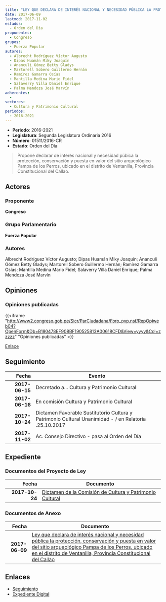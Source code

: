```yaml
---
title: "LEY QUE DECLARA DE INTERÉS NACIONAL Y NECESIDAD PÚBLICA LA PROTECCIÓN, CONSERVACIÓN Y PUESTA EN VALOR DEL SITIO ARQUEOLÓGICO PAMPA DE LOS PERROS, UBICADO EN EL DISTRITO DE VENTANILLA, PROVINCIA CONSTITUCIONAL DEL CALLAO"
date: 2017-06-09
lastmod: 2017-11-02
estados: 
  - Orden del Día
proponentes: 
  - Congreso
grupos: 
  - Fuerza Popular
autores: 
  - Albrecht Rodríguez Víctor Augusto
  - Dipas Huamán Miky Joaquín
  - Ananculi Gómez Betty Gladys
  - Martorell Sobero Guillermo Hernán
  - Ramírez Gamarra Osías
  - Mantilla Medina Mario Fidel
  - Salaverry Villa Daniel Enrique
  - Palma Mendoza José Marvín
adherentes: 
  - 
sectores: 
  - Cultura y Patrimonio Cultural
periodos: 
  - 2016-2021
---
```


- **Periodo**: 2016-2021
- **Legislatura**: Segunda Legislatura Ordinaria 2016
- **Número**: 01511/2016-CR
- **Estado**: Orden del Día

> Propone declarar de interés nacional y necesidad púbica la protección, conservación y puesta en valor del sitio arqueológico Pampa de los Perros, ubicado en el distrito de Ventanilla, Provincia Constitucional del Callao.


## Actores

### Proponente

**Congreso**

### Grupo Parlamentario

**Fuerza Popular**

### Autores

Albrecht Rodríguez Víctor Augusto; Dipas Huamán Miky Joaquín; Ananculi Gómez Betty Gladys; Martorell Sobero Guillermo Hernán; Ramírez Gamarra Osías; Mantilla Medina Mario Fidel; Salaverry Villa Daniel Enrique; Palma Mendoza José Marvín


## Opiniones

### Opiniones publicadas

{{<iframe "http://www2.congreso.gob.pe/Sicr/ParCiudadana/Foro_pvp.nsf/RepOpiweb04?OpenForm&Db=B180478EF908BF190525813A00618CFD&View=yyyy&Col=zzzzz" "Opiniones publicadas" >}}

[Enlace](http://www2.congreso.gob.pe/Sicr/ParCiudadana/Foro_pvp.nsf/RepOpiweb04?OpenForm&Db=B180478EF908BF190525813A00618CFD&View=yyyy&Col=zzzzz)

## Seguimiento

| Fecha | Evento |
|------:|--------|
| **2017-06-15** | Decretado a... Cultura y Patrimonio Cultural|
| **2017-06-16** | En comisión Cultura y Patrimonio Cultural|
| **2017-10-24** | Dictamen Favorable Sustitutorio Cultura y Patrimonio Cultural Unanimidad - / en Relatoría .25.10.2017|
| **2017-11-02** | Ac. Consejo Directivo - pasa al Orden del Día|


## Expediente


### Documentos del Proyecto de Ley

| Fecha | Documento |
|------:|--------|
| **2017-10-24** | [Dictamen de la Comisión de Cultura y Patrimonio Cultural](http://www.leyes.congreso.gob.pe/Documentos/2016_2021/Dictamenes/Proyectos_de_Ley/01511DC05MAY20171024.pdf) |

### Documentos de Anexo

| Fecha | Documento |
|------:|--------|
| **2017-06-09** | [Ley que declara de interés nacional y necesidad pública la protección, conservación y puesta en valor del sitio arqueológico Pampa de los Perros, ubicado en el distrito de Ventanilla, Provincia Constitucional del Callao](http://www.leyes.congreso.gob.pe/Documentos/2016_2021/Proyectos_de_Ley_y_de_Resoluciones_Legislativas/PL0151120170609..PDF) |

## Enlaces 

- [Seguimiento](http://www2.congreso.gob.pe/Sicr/TraDocEstProc/CLProLey2016.nsf/f7fff46988ca05b1052578e100829cc7/a6507d928518b7640525813b0000cc64?OpenDocument)
- [Expediente Digital](http://www2.congreso.gob.pe/Sicr/TraDocEstProc/CLProLey2016.nsf/f7fff46988ca05b1052578e100829cc7/a6507d928518b7640525813b0000cc64?OpenDocument&Click=05257FB7005EB655.eb71d0cf91d8294e05256cdf006b5706/$Body/0.1C6C)
